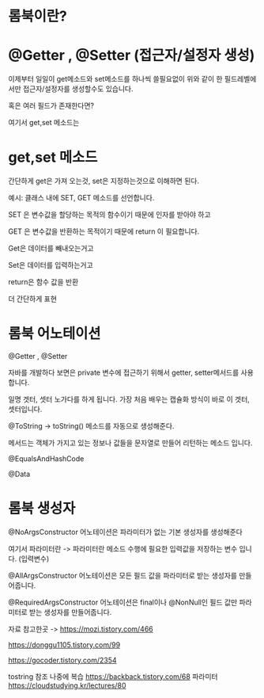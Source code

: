 롬북이란?
===

@Getter , @Setter (접근자/설정자 생성)
==

이제부터 일일이 get메소드와 set메소드를 하나씩 쓸필요없이 위와 같이 한 필드레벨에서만 접근자/설정자를 생성할수도 있습니다.

혹은 여러 필드가 존재한다면?

여기서 get,set 메소드는

get,set 메소드
===
간단하게 get은 가져 오는것, set은 지정하는것으로 이해하면 된다.

예시: 클래스 내에 SET, GET 메소드를 선언합니다.

SET 은 변수값을 할당하는 목적의 함수이기 때문에 인자를 받아야 하고

GET 은 변수값을 반환하는 목적이기 때문에 return 이 필요합니다.

Get은 데이터를 빼내오는거고

Set은 데이터를 입력하는거고

return은 함수 값을 반환

더 간단하게 표현

롬북 어노테이션
====
@Getter , @Setter

자바를 개발하다 보면은 private 변수에 접근하기 위해서 getter, setter메서드를 사용합니다. 

일명 겟터, 셋터 노가다를 하게 됩니다. 가장 처음 배우는 캡슐화 방식이 바로 이 겟터, 셋터입니다. 

@ToString -> toString() 메소드를 자동으로 생성해준다. 

메서드는 객체가 가지고 있는 정보나 값들을 문자열로 만들어 리턴하는 메소드 입니다.

@EqualsAndHashCode

@Data

롬북 생성자
====


@NoArgsConstructor 어노테이션은 파라미터가 없는 기본 생성자를 생성해준다

여기서 파라미터란 -> 파라미터란 메소드 수행에 필요한 입력값을 저장하는 변수 입니다. (입력변수)

@AllArgsConstructor 어노테이션은 모든 필드 값을 파라미터로 받는 생성자를 만들어줍니다. 

@RequiredArgsConstructor 어노테이션은 final이나 @NonNull인 필드 값만 파라미터로 받는 생성자를 만들어줍니다.

자료 참고한곳 -> https://mozi.tistory.com/466

https://donggu1105.tistory.com/99

https://gocoder.tistory.com/2354

tostring
참조 나중에 복습
https://backback.tistory.com/68
파라미터
https://cloudstudying.kr/lectures/80
